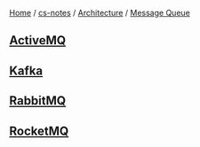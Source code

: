 [Home](https://mengxianbin.github.io) /
[cs-notes](https://mengxianbin.github.io/cs-notes/content) /
[Architecture](https://mengxianbin.github.io/cs-notes/content/Architecture) /
[Message Queue](https://mengxianbin.github.io/cs-notes/content/Architecture/Message%20Queue)

## [ActiveMQ](https://mengxianbin.github.io/cs-notes/content/Architecture/Message%20Queue/ActiveMQ/)

## [Kafka](https://mengxianbin.github.io/cs-notes/content/Architecture/Message%20Queue/Kafka/)

## [RabbitMQ](https://mengxianbin.github.io/cs-notes/content/Architecture/Message%20Queue/RabbitMQ/)

## [RocketMQ](https://mengxianbin.github.io/cs-notes/content/Architecture/Message%20Queue/RocketMQ/)
